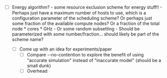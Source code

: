   - [ ] Energy algorithm?
           - some resource exclusion scheme for energy stuff!!
               - Perhaps just have a maximum number of hosts to use, which is a configuration parameter of the scheduling scheme? Or perhaps just some fraction of the available compute nodes? Or a fraction of the total node * cores * GHz
               - Or some random subsetting
               - Should be parameterized with some number/fraction... should likely be part of the scheme name? 
                

    - [ ] Come up with an idea for experiments/paper
      - [ ] Compare --no-contention to explore the benefit of using "accurate simulation" instead of "inaccurate model" (should be a small dunk)
      - [ ] Overhead
